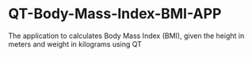 # QT-Body-Mass-Index-BMI-APP
The application to calculates Body Mass Index (BMI), given the height in meters and weight in kilograms using QT
